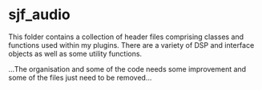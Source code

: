 # sjf_audio


This folder contains a collection of header files comprising classes and functions used within my plugins. 
There are a variety of DSP and interface objects as well as some utility functions.

...The organisation and some of the code needs some improvement and some of the files just need to be removed...
